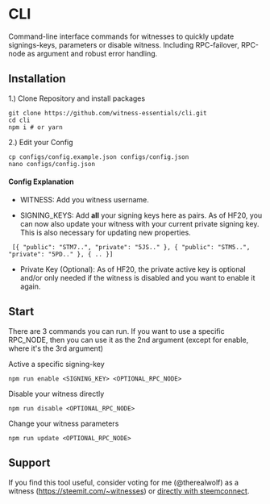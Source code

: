 # CLI

Command-line interface commands for witnesses to quickly update signings-keys, parameters or disable witness. Including RPC-failover, RPC-node as argument and robust error handling.

## Installation


1.) Clone Repository and install packages
```
git clone https://github.com/witness-essentials/cli.git
cd cli
npm i # or yarn
```

2.) Edit your Config
```
cp configs/config.example.json configs/config.json
nano configs/config.json
```

#### Config Explanation

- WITNESS: Add you witness username.

- SIGNING_KEYS: Add **all** your signing keys here as pairs. As of HF20, you can now also update your witness with your current private signing key. This is also necessary for updating new properties.

```
 [{ "public": "STM7..", "private": "5JS.." }, { "public": "STM5..", "private": "5PD.." }, { .. }]
```

- Private Key (Optional):  As of HF20, the private active key is optional and/or only needed if the witness is disabled and you want to enable it again.


## Start

There are 3 commands you can run. If you want to use a specific RPC_NODE, then you can use it as the 2nd argument (except for enable, where it's the 3rd argument)

Active a specific signing-key
```
npm run enable <SIGNING_KEY> <OPTIONAL_RPC_NODE>
```

Disable your witness directly
```
npm run disable <OPTIONAL_RPC_NODE>
```

Change your witness parameters
```
npm run update <OPTIONAL_RPC_NODE>
```

## Support

If you find this tool useful, consider voting for me (@therealwolf) as a witness (https://steemit.com/~witnesses) or <a href="https://v2.steemconnect.com/sign/account-witness-vote?witness=therealwolf&approve=1">directly with steemconnect</a>.
